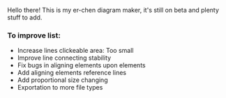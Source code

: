 Hello there! This is my er-chen diagram maker, it's still on beta and plenty stuff to add.

### To improve list:
- Increase lines clickeable area: Too small
- Improve line connecting stability
- Fix bugs in aligning elements upon elements 
- Add aligning elements reference lines
- Add proportional size changing
- Exportation to more file types
